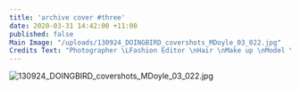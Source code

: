 ```yaml
---
title: 'archive cover #three'
date: 2020-03-31 14:42:00 +11:00
published: false
Main Image: "/uploads/130924_DOINGBIRD_covershots_MDoyle_03_022.jpg"
Credits Text: "Photographer \LFashion Editor \nHair \nMake up \nModel \n wears"
---
```


![130924_DOINGBIRD_covershots_MDoyle_03_022.jpg](/uploads/130924_DOINGBIRD_covershots_MDoyle_03_022.jpg)